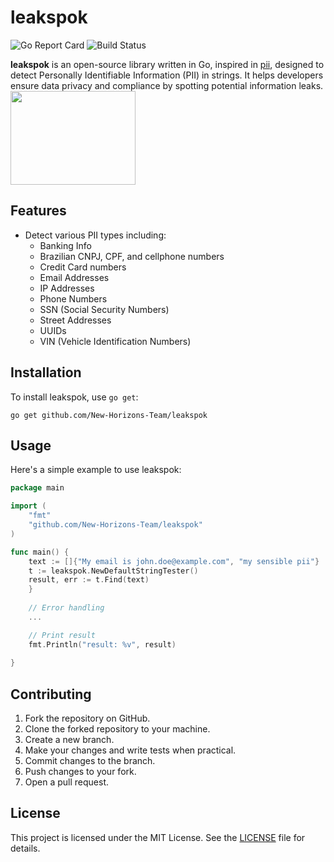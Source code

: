 # leakspok

![Go Report Card](https://goreportcard.com/badge/github.com/New-Horizons-Team/leakspok)
![Build Status](https://travis-ci.com/New-Horizons-Team//leakspok.svg?branch=main)

**leakspok** is an open-source library written in Go, inspired in [pii](https://github.com/gen0cide/pii), designed to detect Personally Identifiable Information (PII) in strings. It helps developers ensure data privacy and compliance by spotting potential information leaks.  
<img src="https://images.squarespace-cdn.com/content/v1/594454ad1b631b13a9131210/1616175553712-LZRWHZ0L4I2F82UH3WTS/spock1.jpg" width="200px" height="150px"> 

## Features

- Detect various PII types including:
    - Banking Info
    - Brazilian CNPJ, CPF, and cellphone numbers
    - Credit Card numbers
    - Email Addresses
    - IP Addresses
    - Phone Numbers
    - SSN (Social Security Numbers)
    - Street Addresses
    - UUIDs
    - VIN (Vehicle Identification Numbers)

## Installation

To install leakspok, use `go get`:

```
go get github.com/New-Horizons-Team/leakspok
```

## Usage

Here's a simple example to use leakspok:

```go
package main

import (
	"fmt"
	"github.com/New-Horizons-Team/leakspok"
)

func main() {
    text := []{"My email is john.doe@example.com", "my sensible pii"}
	t := leakspok.NewDefaultStringTester()
	result, err := t.Find(text)
    } 
	
	// Error handling
	...

    // Print result
	fmt.Println("result: %v", result)
	
}
```

## Contributing

1. Fork the repository on GitHub.
2. Clone the forked repository to your machine.
3. Create a new branch.
4. Make your changes and write tests when practical.
5. Commit changes to the branch.
6. Push changes to your fork.
7. Open a pull request.

## License

This project is licensed under the MIT License. See the [LICENSE](LICENSE) file for details.

